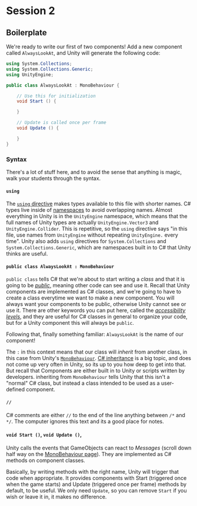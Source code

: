 # Session 2
## Boilerplate

We're ready to write our first of two components! Add a new component called `AlwaysLookAt`, and Unity will generate the following code:

```cs
using System.Collections;
using System.Collections.Generic;
using UnityEngine;

public class AlwaysLookAt : MonoBehaviour {

	// Use this for initialization
	void Start () {

	}

	// Update is called once per frame
	void Update () {

	}
}
```

### Syntax
There's a lot of stuff here, and to avoid the sense that anything is magic, walk your students through the syntax.

#### `using`
The [`using` directive](https://msdn.microsoft.com/en-us/library/sf0df423.aspx) makes types available to this file with shorter names. C# types live inside of [namespaces](https://msdn.microsoft.com/en-us/library/z2kcy19k.aspx) to avoid overlapping names. Almost everything in Unity is in the `UnityEngine` namespace, which means that the full names of Unity types are actually `UnityEngine.Vector3` and `UnityEngine.Collider`. This is repetitive, so the `using` directive says "in this file, use names from `UnityEngine` without repeating `UnityEngine.` every time". Unity also adds `using` directives for `System.Collections` and `System.Collections.Generic`, which are namespaces built in to C# that Unity thinks are useful.

#### `public class AlwaysLookAt : MonoBehaviour`
`public class` tells C# that we're about to start writing a *class* and that it is going to be [*public*](https://msdn.microsoft.com/en-us/library/yzh058ae.aspx), meaning other code can see and use it. Recall that Unity components are implemented as C# classes, and we're going to have to create a class everytime we want to make a new component. You will always want your components to be public, otherwise Unity cannot see or use it. There are other keywords you can put here, called the [*accessibility levels*](https://msdn.microsoft.com/en-us/library/ba0a1yw2.aspx), and they are useful for C# classes in general to organize your code, but for a Unity component this will always be `public`.

Following that, finally something familiar: `AlwaysLookAt` is the name of our component!

The `:` in this context means that our class will *inherit* from another class, in this case from Unity's [`MonoBehaviour`](https://docs.unity3d.com/ScriptReference/MonoBehaviour.html). [C# inheritance](https://msdn.microsoft.com/en-us/library/ms173149.aspx) is a big topic, and does not come up very often in Unity, so its up to you how deep to get into that. But recall that Components are either built in to Unity or scripts written by developers. inheriting from `MonoBehaviour` tells Unity that this isn't a "normal" C# class, but instead a class intended to be used as a user-defined component.

#### `//`
C# comments are either `//` to the end of the line anything between `/*` and `*/`. The computer ignores this text and its a good place for notes.

#### `void Start ()`, `void Update ()`,
Unity calls the events that GameObjects can react to *Messages* (scroll down half way on the [MonoBehaviour page](https://docs.unity3d.com/ScriptReference/MonoBehaviour.html)). They are implemented as C# methods on component classes.

Basically, by writing methods with the right name, Unity will trigger that code when appropriate. It provides components with Start (triggered once when the game starts) and Update (triggered once per frame) methods by default, to be useful. We only need `Update`, so you can remove `Start` if you wish or leave it in, it makes no difference.
